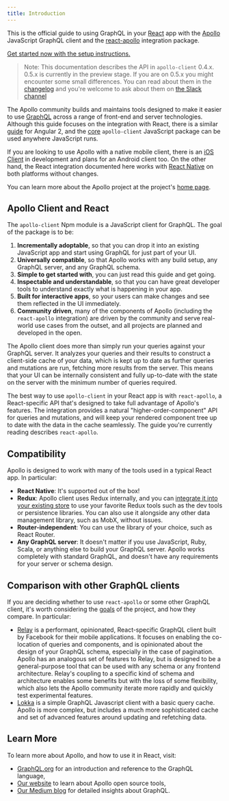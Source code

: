 ```yaml
---
title: Introduction
---
```


This is the official guide to using GraphQL in your [React](https://facebook.github.io/react/) app with the [Apollo](http://apollostack.com) JavaScript GraphQL client and the [react-apollo](https://github.com/apollostack/react-apollo) integration package.

[Get started now with the setup instructions.](/react/initialization.html)

> Note: This documentation describes the API in `apollo-client` 0.4.x. 0.5.x is currently in the preview stage. If you are on 0.5.x you might encounter some small differences. You can read about them in the [changelog](https://github.com/apollostack/react-apollo/commits/master) and you're welcome to ask about them on [the Slack channel](http://www.apollostack.com/#slack)

The Apollo community builds and maintains tools designed to make it easier to use [GraphQL](http://graphql.org) across a range of front-end and server technologies. Although this guide focuses on the integration with React, there is a similar [guide](/angular2) for Angular 2, and the [core](/core) `apollo-client` JavaScript package can be used anywhere JavaScript runs.

If you are looking to use Apollo with a native mobile client, there is an [iOS Client](https://github.com/apollostack/apollo-ios) in development and plans for an Android client too. On the other hand, the React integration documented here works with [React Native](https://facebook.github.io/react-native/) on both platforms without changes.

You can learn more about the Apollo project at the project's [home page](http://www.apollodata.com).

<h2 id="apollo-client">Apollo Client and React</h2>

The `apollo-client` Npm module is a JavaScript client for GraphQL. The goal of the package is to be:

1. **Incrementally adoptable**, so that you can drop it into an existing JavaScript app and start using GraphQL for just part of your UI.
2. **Universally compatible**, so that Apollo works with any build setup, any GraphQL server, and any GraphQL schema.
2. **Simple to get started with**, you can just read this guide and get going.
3. **Inspectable and understandable**, so that you can have great developer tools to understand exactly what is happening in your app.
4. **Built for interactive apps**, so your users can make changes and see them reflected in the UI immediately.
5. **Community driven**, many of the components of Apollo (including the `react-apollo` integration) are driven by the community and serve real-world use cases from the outset, and all projects are planned and developed in the open.

The Apollo client does more than simply run your queries against your GraphQL server. It analyzes your queries and their results to construct a client-side cache of your data, which is kept up to date as further queries and mutations are run, fetching more results from the server. This means that your UI can be internally consistent and fully up-to-date with the state on the server with the minimum number of queries required.

The best way to use `apollo-client` in your React app is with `react-apollo`, a React-specific API that's designed to take full advantage of Apollo's features. The integration provides a natural "higher-order-component" API for queries and mutations, and will keep your rendered component tree up to date with the data in the cache seamlessly. The guide you're currently reading describes `react-apollo`.

<h2 id="compatibility">Compatibility</h2>

Apollo is designed to work with many of the tools used in a typical React app. In particular:

- **React Native**: It's supported out of the box!
- **Redux**: Apollo client uses Redux internally, and you can [integrate it into your existing store](redux.html) to use your favorite Redux tools such as the dev tools or persistence libraries. You can also use it alongside any other data management library, such as MobX, without issues.
- **Router-independent**: You can use the library of your choice, such as React Router.
- **Any GraphQL server**: It doesn't matter if you use JavaScript, Ruby, Scala, or anything else to build your GraphQL server. Apollo works completely with standard GraphQL, and doesn't have any requirements for your server or schema design.

<h2 id="comparison">Comparison with other GraphQL clients</h2>

If you are deciding whether to use `react-apollo` or some other GraphQL client, it's worth considering the [goals](#apollo-client) of the project, and how they compare. In particular:

 - [Relay](https://facebook.github.io/relay/) is a performant, opinionated, React-specific GraphQL client built by Facebook for their mobile applications. It focuses on enabling the co-location of queries and components, and is opinionated about the design of your GraphQL schema, especially in the case of pagination. Apollo has an analogous set of features to Relay, but is designed to be a general-purpose tool that can be used with any schema or any frontend architecture. Relay's coupling to a specific kind of schema and architecture enables some benefits but with the loss of some flexibility, which also lets the Apollo community iterate more rapidly and quickly test experimental features.
 - [Lokka](https://github.com/kadirahq/lokka) is a simple GraphQL Javascript client with a basic query cache. Apollo is more complex, but includes a much more sophisticated cache and set of advanced features around updating and refetching data.

<h2 id="learn-more">Learn More</h2>

To learn more about Apollo, and how to use it in React, visit:

- [GraphQL.org](http://graphql.org) for an introduction and reference to the GraphQL language,
- [Our website](http://www.apollodata.com/) to learn about Apollo open source tools,
- [Our Medium blog](https://medium.com/apollo-stack) for detailed insights about GraphQL.
